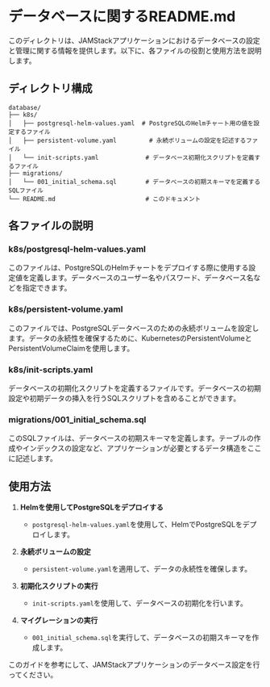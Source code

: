 # データベースに関するREADME.md

このディレクトリは、JAMStackアプリケーションにおけるデータベースの設定と管理に関する情報を提供します。以下に、各ファイルの役割と使用方法を説明します。

## ディレクトリ構成

```
database/
├── k8s/
│   ├── postgresql-helm-values.yaml  # PostgreSQLのHelmチャート用の値を設定するファイル
│   ├── persistent-volume.yaml         # 永続ボリュームの設定を記述するファイル
│   └── init-scripts.yaml             # データベース初期化スクリプトを定義するファイル
├── migrations/
│   └── 001_initial_schema.sql        # データベースの初期スキーマを定義するSQLファイル
└── README.md                         # このドキュメント
```

## 各ファイルの説明

### k8s/postgresql-helm-values.yaml
このファイルは、PostgreSQLのHelmチャートをデプロイする際に使用する設定値を定義します。データベースのユーザー名やパスワード、データベース名などを指定できます。

### k8s/persistent-volume.yaml
このファイルでは、PostgreSQLデータベースのための永続ボリュームを設定します。データの永続性を確保するために、KubernetesのPersistentVolumeとPersistentVolumeClaimを使用します。

### k8s/init-scripts.yaml
データベースの初期化スクリプトを定義するファイルです。データベースの初期設定や初期データの挿入を行うSQLスクリプトを含めることができます。

### migrations/001_initial_schema.sql
このSQLファイルは、データベースの初期スキーマを定義します。テーブルの作成やインデックスの設定など、アプリケーションが必要とするデータ構造をここに記述します。

## 使用方法

1. **Helmを使用してPostgreSQLをデプロイする**
   - `postgresql-helm-values.yaml`を使用して、HelmでPostgreSQLをデプロイします。

2. **永続ボリュームの設定**
   - `persistent-volume.yaml`を適用して、データの永続性を確保します。

3. **初期化スクリプトの実行**
   - `init-scripts.yaml`を使用して、データベースの初期化を行います。

4. **マイグレーションの実行**
   - `001_initial_schema.sql`を実行して、データベースの初期スキーマを作成します。

このガイドを参考にして、JAMStackアプリケーションのデータベース設定を行ってください。